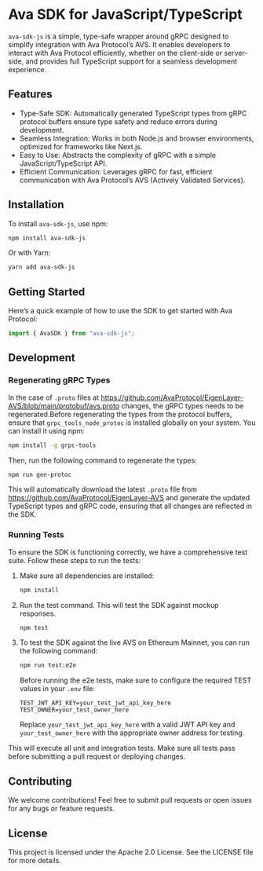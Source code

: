 # Ava SDK for JavaScript/TypeScript

`ava-sdk-js` is a simple, type-safe wrapper around gRPC designed to simplify integration with Ava Protocol’s AVS. It enables developers to interact with Ava Protocol efficiently, whether on the client-side or server-side, and provides full TypeScript support for a seamless development experience.

## Features

- Type-Safe SDK: Automatically generated TypeScript types from gRPC protocol buffers ensure type safety and reduce errors during development.
- Seamless Integration: Works in both Node.js and browser environments, optimized for frameworks like Next.js.
- Easy to Use: Abstracts the complexity of gRPC with a simple JavaScript/TypeScript API.
- Efficient Communication: Leverages gRPC for fast, efficient communication with Ava Protocol’s AVS (Actively Validated Services).

## Installation

To install `ava-sdk-js`, use npm:

```bash
npm install ava-sdk-js
```

Or with Yarn:

```bash
yarn add ava-sdk-js
```

## Getting Started

Here’s a quick example of how to use the SDK to get started with Ava Protocol:

```typescript
import { AvaSDK } from "ava-sdk-js";
```

## Development

### Regenerating gRPC Types

In the case of `.proto` files at https://github.com/AvaProtocol/EigenLayer-AVS/blob/main/protobuf/avs.proto changes, the gRPC types needs to be regenerated.Before regenerating the types from the protocol buffers, ensure that `grpc_tools_node_protoc` is installed globally on your system. You can install it using npm:

```bash
npm install -g grpc-tools
```

Then, run the following command to regenerate the types:

```bash
npm run gen-protoc
```

This will automatically download the latest `.proto` file from https://github.com/AvaProtocol/EigenLayer-AVS and generate the updated TypeScript types and gRPC code, ensuring that all changes are reflected in the SDK.

### Running Tests

To ensure the SDK is functioning correctly, we have a comprehensive test suite. Follow these steps to run the tests:

1. Make sure all dependencies are installed:
   ```bash
   npm install
   ```

2. Run the test command. This will test the SDK against mockup responses.
   ```bash
   npm test
   ```
   
3. To test the SDK against the live AVS on Ethereum Mainnet, you can run the following command:
   ```bash
   npm run test:e2e
   ```

   Before running the e2e tests, make sure to configure the required TEST values in your `.env` file:

   ```
   TEST_JWT_API_KEY=your_test_jwt_api_key_here
   TEST_OWNER=your_test_owner_here
   ```

   Replace `your_test_jwt_api_key_here` with a valid JWT API key and `your_test_owner_here` with the appropriate owner address for testing.

This will execute all unit and integration tests. Make sure all tests pass before submitting a pull request or deploying changes.

## Contributing

We welcome contributions! Feel free to submit pull requests or open issues for any bugs or feature requests.

## License

This project is licensed under the Apache 2.0 License. See the LICENSE file for more details.
